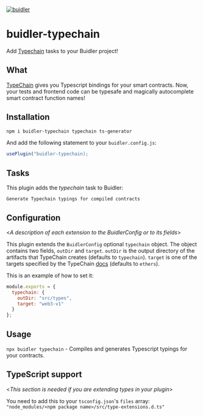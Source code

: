 [![buidler](https://buidler.dev/buidler-plugin-badge.svg?1)](https://buidler.dev)
# buidler-typechain

Add [Typechain](https://www.github.com/ethereum-ts/TypeChain) tasks to your Buidler project!

## What

[TypeChain](https://www.github.com/ethereum-ts/TypeChain) gives you Typescript bindings for your smart contracts. Now, your tests and frontend code can be typesafe and magically autocomplete smart contract function names!

## Installation

```bash
npm i buidler-typechain typechain ts-generator
```

And add the following statement to your `buidler.config.js`:

```js
usePlugin("buidler-typechain);
```

## Tasks

This plugin adds the _typechain_ task to Buidler:
```
Generate Typechain typings for compiled contracts
``` 

## Configuration

<_A description of each extension to the BuidlerConfig or to its fields_>

This plugin extends the `BuidlerConfig` optional `typechain` object. The object contains two fields, `outDir` and `target`. `outDir` is the output directory of the artifacts that TypeChain creates (defaults to `typechain`). `target` is one of the targets specified by the TypeChain [docs](https://github.com/ethereum-ts/TypeChain#cli) (defaults to `ethers`).

This is an example of how to set it:

```js
module.exports = {
  typechain: {
    outDir: "src/types",
    target: "web3-v1"
  }
};
```

## Usage

`npx buidler typechain` - Compiles and generates Typescript typings for your contracts.

## TypeScript support

<_This section is needed if you are extending types in your plugin_>

You need to add this to your `tsconfig.json`'s `files` array: 
`"node_modules/<npm package name>/src/type-extensions.d.ts"`
